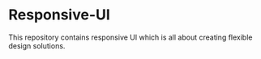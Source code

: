# Responsive-UI
This repository contains responsive UI which is all about creating flexible design solutions.
